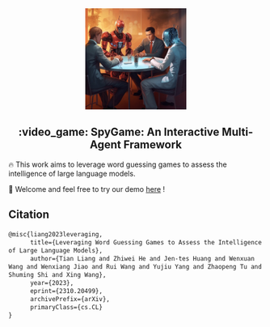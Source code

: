 <div align="center">
  <img src="imgs/spygame.jpeg" alt="Logo" width="200">
</div>

<h2 align="center">:video_game: SpyGame: An Interactive Multi-Agent Framework</h2>

:fire: This work aims to leverage word guessing games to assess the intelligence of large language models.

:ferris_wheel: Welcome and feel free to try our demo <a href="https://64302e3be3fabc2338.gradio.live/">here</a> !

## Citation
```
@misc{liang2023leveraging,
      title={Leveraging Word Guessing Games to Assess the Intelligence of Large Language Models}, 
      author={Tian Liang and Zhiwei He and Jen-tes Huang and Wenxuan Wang and Wenxiang Jiao and Rui Wang and Yujiu Yang and Zhaopeng Tu and Shuming Shi and Xing Wang},
      year={2023},
      eprint={2310.20499},
      archivePrefix={arXiv},
      primaryClass={cs.CL}
}
```


